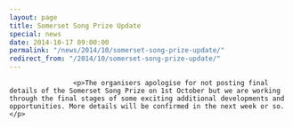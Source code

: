 ```yaml
---
layout: page
title: Somerset Song Prize Update
special: news
date: 2014-10-17 09:00:00
permalink: "/news/2014/10/somerset-song-prize-update/"
redirect_from: "/2014/10/somerset-song-prize-update/"
---
```

<section>

                    
                    <p>The organisers apologise for not posting final details of the Somerset Song Prize on 1st October but we are working through the final stages of some exciting additional developments and opportunities. More details will be confirmed in the next week or so.</p>

                
</section>
